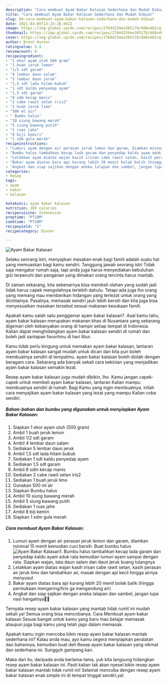 ```yaml
---
description: "Cara membuat Ayam Bakar Kalasan Sederhana dan Mudah Dibuat"
title: "Cara membuat Ayam Bakar Kalasan Sederhana dan Mudah Dibuat"
slug: 84-cara-membuat-ayam-bakar-kalasan-sederhana-dan-mudah-dibuat
date: 2021-03-05T13:33:28.042Z
image: https://img-global.cpcdn.com/recipes/27644234ee385178/680x482cq70/ayam-bakar-kalasan-foto-resep-utama.jpg
thumbnail: https://img-global.cpcdn.com/recipes/27644234ee385178/680x482cq70/ayam-bakar-kalasan-foto-resep-utama.jpg
cover: https://img-global.cpcdn.com/recipes/27644234ee385178/680x482cq70/ayam-bakar-kalasan-foto-resep-utama.jpg
author: Brent Hunter
ratingvalue: 3.4
reviewcount: 8
recipeingredient:
- "1 ekor ayam utuh 500 gram"
- "1 buah jeruk lemon"
- "1/2 sdt garam"
- "4 lembar daun salam"
- "5 lembar daun jeruk"
- "1,5 sdt lada hitam bubuk"
- "1 sdt kaldu penyedap ayam"
- "1,5 sdt garam"
- "8 sdm kecap manis"
- "2 cabe rawit setan iris2"
- "1 buah jeruk limo"
- "500 ml air"
- " Bumbu halus"
- "10 siung bawang merah"
- "5 siung bawang putih"
- "1 ruas jahe"
- "8 biji kemiri"
- "1 sdm gula merah"
recipeinstructions:
- "Lumuri ayam dengan air perasan jeruk lemon dan garam, diamkan minimal 15 menit kemudian cuci bersih. Buat bumbu halus"
- "Bumbu halus tambahkan kecap lada garam dan penyedap kaldu ayam aduk rata kemudian lumuri ayam sampai dengan rata. Siapkan wajan, tata daun salam dan daun jeruk buang tulangnya"
- "Letakkan ayam diatas wajan kasih irisan cabe rawit setan, kasih perasan air jeruk limo dan tambahkan air, masak dengan api kecil hingga airnya menyusut"
- "Bakar ayam diatas bara api kurang lebih 20 menit bolak balik (hingga permukaan mengering/tiris ga mengandung air)"
- "Angkat dan siap sajikan dengan aneka lalapan dan sambel, jangan lupa nasi hangatnya🤭🙏"
categories:
- Resep
tags:
- ayam
- bakar
- kalasan

katakunci: ayam bakar kalasan 
nutrition: 265 calories
recipecuisine: Indonesian
preptime: "PT18M"
cooktime: "PT38M"
recipeyield: "2"
recipecategory: Dinner

---
```



![Ayam Bakar Kalasan](https://img-global.cpcdn.com/recipes/27644234ee385178/680x482cq70/ayam-bakar-kalasan-foto-resep-utama.jpg)

Selaku seorang istri, menyajikan masakan enak bagi famili adalah suatu hal yang memuaskan bagi kamu sendiri. Tanggung jawab seorang istri Tidak saja mengatur rumah saja, tapi anda juga harus menyediakan kebutuhan gizi terpenuhi dan panganan yang dimakan orang tercinta harus mantab.

Di zaman  sekarang, kita sebenarnya bisa membeli olahan yang sudah jadi tidak harus capek mengolahnya terlebih dahulu. Tetapi ada juga lho orang yang memang mau memberikan hidangan yang terlezat untuk orang yang dicintainya. Pasalnya, memasak sendiri jauh lebih bersih dan kita juga bisa menyesuaikan masakan tersebut sesuai makanan kesukaan famili. 



Apakah kamu salah satu penggemar ayam bakar kalasan?. Asal kamu tahu, ayam bakar kalasan merupakan makanan khas di Nusantara yang sekarang digemari oleh kebanyakan orang di hampir setiap tempat di Indonesia. Kalian dapat menghidangkan ayam bakar kalasan sendiri di rumah dan boleh jadi santapan favoritmu di hari libur.

Kamu tidak perlu bingung untuk memakan ayam bakar kalasan, lantaran ayam bakar kalasan sangat mudah untuk dicari dan kita pun boleh membuatnya sendiri di tempatmu. ayam bakar kalasan boleh diolah dengan beragam cara. Sekarang ada banyak sekali cara kekinian yang menjadikan ayam bakar kalasan semakin lezat.

Resep ayam bakar kalasan juga mudah dibikin, lho. Kamu jangan capek-capek untuk membeli ayam bakar kalasan, lantaran Kalian mampu membuatnya sendiri di rumah. Bagi Kamu yang ingin membuatnya, inilah cara menyajikan ayam bakar kalasan yang lezat yang mampu Kalian coba sendiri.

<!--inarticleads1-->

##### Bahan-bahan dan bumbu yang digunakan untuk menyiapkan Ayam Bakar Kalasan:

1. Siapkan 1 ekor ayam utuh (500 gram)
1. Ambil 1 buah jeruk lemon
1. Ambil 1/2 sdt garam
1. Ambil 4 lembar daun salam
1. Sediakan 5 lembar daun jeruk
1. Ambil 1,5 sdt lada hitam bubuk
1. Sediakan 1 sdt kaldu penyedap ayam
1. Sediakan 1,5 sdt garam
1. Ambil 8 sdm kecap manis
1. Sediakan 2 cabe rawit setan iris2
1. Sediakan 1 buah jeruk limo
1. Gunakan 500 ml air
1. Siapkan  Bumbu halus
1. Ambil 10 siung bawang merah
1. Ambil 5 siung bawang putih
1. Sediakan 1 ruas jahe
1. Ambil 8 biji kemiri
1. Siapkan 1 sdm gula merah




<!--inarticleads2-->

##### Cara membuat Ayam Bakar Kalasan:

1. Lumuri ayam dengan air perasan jeruk lemon dan garam, diamkan minimal 15 menit kemudian cuci bersih. Buat bumbu halus
<img src="//assets-global.cpcdn.com/assets/icons/button_play-2c75c40dde080a61004c1f40b05d8f140eaff45d7e9e6481dc71c63d2e7c4909.png" alt="Ayam Bakar Kalasan">1. Bumbu halus tambahkan kecap lada garam dan penyedap kaldu ayam aduk rata kemudian lumuri ayam sampai dengan rata. Siapkan wajan, tata daun salam dan daun jeruk buang tulangnya
1. Letakkan ayam diatas wajan kasih irisan cabe rawit setan, kasih perasan air jeruk limo dan tambahkan air, masak dengan api kecil hingga airnya menyusut
1. Bakar ayam diatas bara api kurang lebih 20 menit bolak balik (hingga permukaan mengering/tiris ga mengandung air)
1. Angkat dan siap sajikan dengan aneka lalapan dan sambel, jangan lupa nasi hangatnya🤭🙏




Ternyata resep ayam bakar kalasan yang mantab tidak rumit ini mudah sekali ya! Semua orang bisa mencobanya. Cara Membuat ayam bakar kalasan Sesuai banget untuk kamu yang baru mau belajar memasak ataupun juga bagi kamu yang telah jago dalam memasak.

Apakah kamu ingin mencoba bikin resep ayam bakar kalasan mantab sederhana ini? Kalau anda mau, ayo kamu segera menyiapkan peralatan dan bahannya, kemudian buat deh Resep ayam bakar kalasan yang nikmat dan sederhana ini. Sungguh gampang kan. 

Maka dari itu, daripada anda berlama-lama, yuk kita langsung hidangkan resep ayam bakar kalasan ini. Pasti kalian tak akan nyesel bikin resep ayam bakar kalasan mantab tidak rumit ini! Selamat mencoba dengan resep ayam bakar kalasan enak simple ini di tempat tinggal sendiri,ya!.

